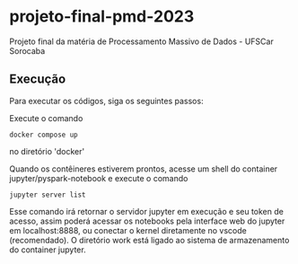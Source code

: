 # projeto-final-pmd-2023
Projeto final da matéria de Processamento Massivo de Dados - UFSCar Sorocaba

## Execução

Para executar os códigos, siga os seguintes passos:

Execute o comando

```
docker compose up
```

no diretório 'docker'

Quando os contêineres estiverem prontos, acesse um shell do container jupyter/pyspark-notebook e execute o comando

```
jupyter server list
```

Esse comando irá retornar o servidor jupyter em execução e seu token de acesso, assim poderá acessar os notebooks pela interface web do jupyter em localhost:8888, ou conectar o kernel diretamente no vscode (recomendado). 
O diretório work está ligado ao sistema de armazenamento do container jupyter.